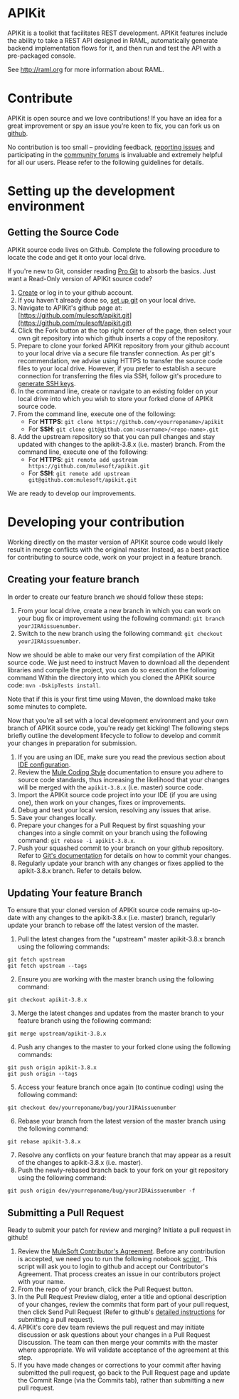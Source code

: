APIKit
======

APIKit is a toolkit that facilitates REST development. APIKit features include the ability to take a REST API designed in RAML, automatically generate backend implementation flows for it, and then run and test the API with a pre-packaged console.

See http://raml.org for more information about RAML.

Contribute
==========
APIKit is open source and we love contributions! If you have an idea for a great improvement or spy an issue you’re keen to fix, you can fork us on [github](https://github.com/mulesoft/apikit).

No contribution is too small – providing feedback, [reporting issues](http://www.mulesoft.org/jira/browse/APIKIT) and participating in the [community forums](http://forum.mulesoft.org/mulesoft) is invaluable and extremely helpful for all our users. Please refer to the following guidelines for details.

# Setting up the development environment

## Getting the Source Code

APIKit source code lives on Github. Complete the following procedure to locate the code and get it onto your local drive.

If you're new to Git, consider reading [Pro Git](http://git-scm.com/book) to absorb the basics.
 Just want a Read-Only version of APIKit source code?

1. [Create](https://help.github.com/articles/signing-up-for-a-new-github-account) or log in to your github account. 
2. If you haven't already done so, [set up git](https://help.github.com/articles/set-up-git) on your local drive. 
3. Navigate to APIKit's github page at: [https://github.com/mulesoft/apikit.git](https://github.com/mulesoft/apikit.git) 
4. Click the Fork button at the top right corner of the page, then select your own git repository into which github inserts a copy of the repository.
5. Prepare to clone your forked APIKit repository from your github account to your local drive via a secure file transfer connection. As per git's recommendation, we advise using HTTPS to transfer the source code files to your local drive. However, if you prefer to establish a secure connection for transferring the files via SSH, follow git's procedure to [generate SSH keys](https://help.github.com/articles/generating-ssh-keys).
6. In the command line, create or navigate to an existing folder on your local drive into which you wish to store your forked clone of APIKit source code.
7. From the command line, execute one of the following:
    - For **HTTPS**:  `git clone https://github.com/<yourreponame>/apikit`
    - For **SSH**:  `git clone git@github.com:<username>/<repo-name>.git`
8. Add the upstream repository so that you can pull changes and stay updated with changes to the apikit-3.8.x (i.e. master) branch. From the command line, execute one of the following:
    - For **HTTPS**: `git remote add upstream https://github.com/mulesoft/apikit.git`
    - For **SSH**: `git remote add upstream git@github.com:mulesoft/apikit.git`
    
We are ready to develop our improvements.

#  Developing your contribution

Working directly on the master version of APIKit source code would likely result in merge conflicts with the original master. Instead, as a best practice for contributing to source code, work on your project in a feature branch.

## Creating your feature branch

In order to create our feature branch we should follow these steps:

1. From your local drive, create a new branch in which you can work on your bug fix or improvement using the following command:
`git branch yourJIRAissuenumber`.
2. Switch to the new branch using the following command: 
`git checkout yourJIRAissuenumber`.

Now we should be able to make our very first compilation of the APIKit source code. We just need to instruct Maven to download all the dependent libraries and compile the project, you can do so execution the following command Within the directory into which you cloned the APIKit source code: `mvn -DskipTests install`.

Note that if this is your first time using Maven, the download make take some minutes to complete.

Now that you're all set with a local development environment and your own branch of APIKit source code, you're ready get kicking! The following steps briefly outline the development lifecycle to follow to develop and commit your changes in preparation for submission.

1. If you are using an IDE, make sure you read the previous section about [IDE configuration](#configuring-the-ide).
2. Review the [Mule Coding Style](https://github.com/mulesoft/mule/blob/mule-3.x/STYLE.md) documentation to ensure you adhere to source code standards, thus increasing the likelihood that your changes will be merged with the `apikit-3.8.x` (i.e. master) source code.
3. Import the APIKit source code project into your IDE (if you are using one), then work on your changes, fixes or improvements. 
4. Debug and test your  local version, resolving any issues that arise. 
5. Save your changes locally.
6. Prepare your changes for a Pull Request by first squashing your changes into a single commit on your branch using the following command: 
`git rebase -i apikit-3.8.x`.
7. Push your squashed commit to your branch on your github repository. Refer to [Git's documentation](http://git-scm.com/book/en/v2/Git-Basics-Recording-Changes-to-the-Repository) for details on how to commit your changes.
8. Regularly update your branch with any changes or fixes applied to the apikit-3.8.x branch. Refer to details below.

## Updating Your feature Branch

To ensure that your cloned version of APIKit source code remains up-to-date with any changes to the apikit-3.8.x (i.e. master) branch, regularly update your branch to rebase off the latest version of the master.  

1. Pull the latest changes from the "upstream" master apikit-3.8.x branch using the following commands:

```shell
git fetch upstream
git fetch upstream --tags 
```
2. Ensure you are working with the master branch using the following command:

```shell
git checkout apikit-3.8.x
```
3. Merge the latest changes and updates from the master branch to your feature branch using the following command:

```shell
git merge upstream/apikit-3.8.x
```
4. Push any changes to the master to your forked clone using the following commands:

```shell
git push origin apikit-3.8.x
git push origin --tags
```
5. Access your feature branch once again (to continue coding) using the following command:

```shell
git checkout dev/yourreponame/bug/yourJIRAissuenumber
```
6. Rebase your branch from the latest version of the master branch using the following command:

```shell
git rebase apikit-3.8.x
```
7. Resolve any conflicts on your feature branch that may appear as a result of the changes to apikit-3.8.x (i.e. master).
8. Push the newly-rebased branch back to your fork on your git repository using the following command:

```shell
git push origin dev/yourreponame/bug/yourJIRAissuenumber -f
```

##  Submitting a Pull Request

Ready to submit your patch for review and merging? Initiate a pull request in github!

1. Review the [MuleSoft Contributor's Agreement](http://www.mulesoft.org/legal/contributor-agreement.html). Before any contribution is accepted, we need you to run the following notebook [script ](https://api-notebook.anypoint.mulesoft.com/notebooks#bc1cf75a0284268407e4). This script will ask you to login to github and accept our Contributor's Agreement. That process creates an issue in our contributors project with your name.
2. From the repo of your branch, click the Pull Request button.
3. In the Pull Request Preview dialog, enter a title and optional description of your changes, review the commits that form part of your pull request, then click Send Pull Request (Refer to github's [detailed instructions](https://help.github.com/articles/using-pull-requests) for submitting a pull request).
4. APIKit's core dev team reviews the pull request and may initiate discussion or ask questions about your changes in a Pull Request Discussion. The team can then merge your commits with the master where appropriate. We will validate acceptance of the agreement at this step. 
5. If you have made changes or corrections to your commit after having submitted the pull request, go back to the Pull Request page and update the Commit Range (via the Commits tab), rather than submitting a new pull request. 

